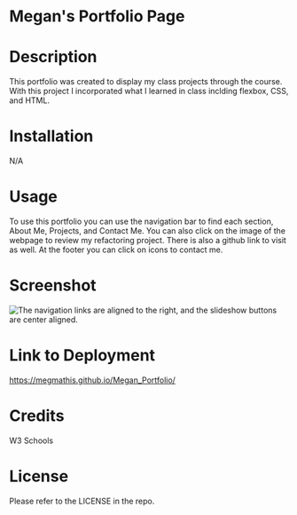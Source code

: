 # Megan's Portfolio Page

# Description

This portfolio was created to display my class projects through the course. With this project I incorporated what I learned in class inclding flexbox, CSS, and HTML. 

# Installation

N/A

# Usage

To use this portfolio you can use the navigation bar to find each section, About Me, Projects, and Contact Me.  You can also click on the image of the webpage to review my refactoring project.  There is also a github link to visit as well.  At the footer you can click on icons to contact me.

# Screenshot

![The navigation links are aligned to the right, and the slideshow buttons are center aligned.](./assets/images/Megan_Portfolio_Screenshot.png)

# Link to Deployment

https://megmathis.github.io/Megan_Portfolio/

# Credits

W3 Schools

# License

Please refer to the LICENSE in the repo.